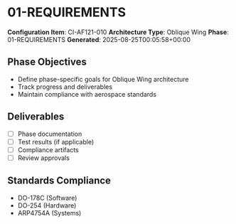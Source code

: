 # 01-REQUIREMENTS

**Configuration Item**: CI-AF121-010
**Architecture Type**: Oblique Wing
**Phase**: 01-REQUIREMENTS
**Generated**: 2025-08-25T00:05:58+00:00

## Phase Objectives
- Define phase-specific goals for Oblique Wing architecture
- Track progress and deliverables
- Maintain compliance with aerospace standards

## Deliverables
- [ ] Phase documentation
- [ ] Test results (if applicable)
- [ ] Compliance artifacts
- [ ] Review approvals

## Standards Compliance
- DO-178C (Software)
- DO-254 (Hardware)
- ARP4754A (Systems)
